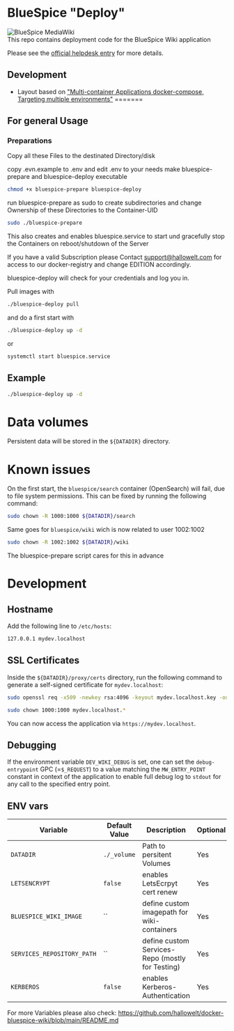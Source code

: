 # BlueSpice "Deploy"
<img style="display:block;margin:auto" src="https://bluespice.com/wp-content/uploads/2022/09/bluespice_logo.png" alt="BlueSpice MediaWiki" />
This repo contains deployment code for the BlueSpice Wiki application

Please see the [official helpdesk entry](https://en.wiki.bluespice.com/wiki/Setup:Installation_Guide/Docker) for more details.

## Development
- Layout based on ["Multi-container Applications docker-compose, Targeting multiple environments"](https://learn.microsoft.com/en-us/dotnet/architecture/microservices/multi-container-microservice-net-applications/multi-container-applications-docker-compose#targeting-multiple-environments)
=======
## For general Usage

### Preparations
Copy all these Files to the destinated Directory/disk

copy .evn.example to .env and edit .env to your needs
make bluespice-prepare and bluespice-deploy executable

```sh
chmod +x bluespice-prepare bluespice-deploy

```

run bluespice-prepare as sudo to create subdirectories and change Ownership of these Directories to the Container-UID

```sh
sudo ./bluespice-prepare
```

This also creates and enables  bluespice.service to start und gracefully stop the Containers on reboot/shutdown of the Server

If you have a valid Subscription please Contact support@hallowelt.com for access to our docker-registry and change EDITION accordingly.

bluespice-deploy will check for your credentials and log you in.

Pull images with
```sh
./bluespice-deploy pull
```

and do a first start with

```sh
./bluespice-deploy up -d
```
or 
```sh
systemctl start bluespice.service
```



## Example

```sh
./bluespice-deploy up -d
```

# Data volumes

Persistent data will be stored in the `${DATADIR}` directory.

# Known issues
On the first start, the `bluespice/search` container (OpenSearch) will fail, due to file system permissions. This can be fixed by running the following command:

```sh
sudo chown -R 1000:1000 ${DATADIR}/search
```
Same goes for `bluespice/wiki` wich is now related to user 1002:1002
```sh
sudo chown -R 1002:1002 ${DATADIR}/wiki
```
The bluespice-prepare script cares for this in advance

# Development

## Hostname
Add the following line to `/etc/hosts`:

```sh
127.0.0.1 mydev.localhost
```

## SSL Certificates
Inside the `${DATADIR}/proxy/certs` directory, run the following command to generate a self-signed certificate for `mydev.localhost`:

```sh
sudo openssl req -x509 -newkey rsa:4096 -keyout mydev.localhost.key -out mydev.localhost.crt -sha256 -days 3650 -nodes -subj "/C=XX/ST=StateName/L=CityName/O=CompanyName/OU=CompanySectionName/CN=CommonNameOrHostname"

sudo chown 1000:1000 mydev.localhost.*
```

You can now access the application via `https://mydev.localhost`.

## Debugging
If the environment variable `DEV_WIKI_DEBUG` is set, one can set the `debug-entrypoint` GPC (=`$_REQUEST`) to a value matching the `MW_ENTRY_POINT` constant in context of the application to enable full debug log to `stdout` for any call to the specified entry point.

## ENV vars

| Variable                     | Default Value  | Description                                          | Optional |
|------------------------------|----------------|------------------------------------------------------|----------|
| `DATADIR`                    | `./_volume`    | Path to persitent Volumes                            | Yes      |
| `LETSENCRYPT`                | `false`        | enables LetsEcrpyt cert renew                        | Yes      |
| `BLUESPICE_WIKI_IMAGE`       | ``             | define custom imagepath for wiki-containers          | Yes      |
| `SERVICES_REPOSITORY_PATH`   | ``             | define custom Services-Repo (mostly for Testing)     | Yes      |
| `KERBEROS`                   | `false`        | enables Kerberos-Authentication                      | Yes      |


For more Variables please also check:
https://github.com/hallowelt/docker-bluespice-wiki/blob/main/README.md
